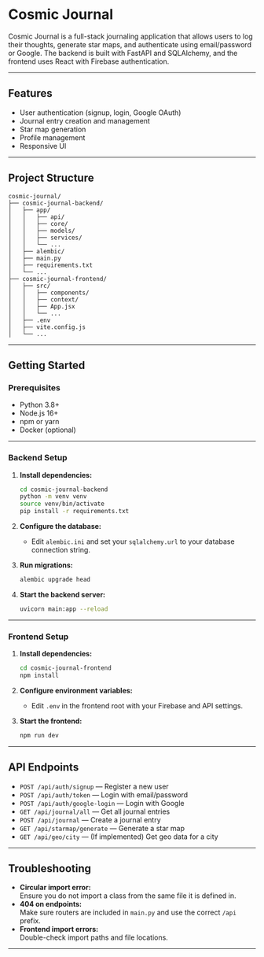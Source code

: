 # Cosmic Journal

Cosmic Journal is a full-stack journaling application that allows users to log their thoughts, generate star maps, and authenticate using email/password or Google. The backend is built with FastAPI and SQLAlchemy, and the frontend uses React with Firebase authentication.

---

## Features

- User authentication (signup, login, Google OAuth)
- Journal entry creation and management
- Star map generation
- Profile management
- Responsive UI

---

## Project Structure

```
cosmic-journal/
├── cosmic-journal-backend/
│   ├── app/
│   │   ├── api/
│   │   ├── core/
│   │   ├── models/
│   │   ├── services/
│   │   └── ...
│   ├── alembic/
│   ├── main.py
│   ├── requirements.txt
│   └── ...
├── cosmic-journal-frontend/
│   ├── src/
│   │   ├── components/
│   │   ├── context/
│   │   ├── App.jsx
│   │   └── ...
│   ├── .env
│   ├── vite.config.js
│   └── ...
```

---

## Getting Started

### Prerequisites

- Python 3.8+
- Node.js 16+
- npm or yarn
- Docker (optional)

---

### Backend Setup

1. **Install dependencies:**
    ```sh
    cd cosmic-journal-backend
    python -m venv venv
    source venv/bin/activate
    pip install -r requirements.txt
    ```

2. **Configure the database:**
    - Edit `alembic.ini` and set your `sqlalchemy.url` to your database connection string.

3. **Run migrations:**
    ```sh
    alembic upgrade head
    ```

4. **Start the backend server:**
    ```sh
    uvicorn main:app --reload
    ```

---

### Frontend Setup

1. **Install dependencies:**
    ```sh
    cd cosmic-journal-frontend
    npm install
    ```

2. **Configure environment variables:**
    - Edit `.env` in the frontend root with your Firebase and API settings.

3. **Start the frontend:**
    ```sh
    npm run dev
    ```

---

## API Endpoints

- `POST /api/auth/signup` — Register a new user
- `POST /api/auth/token` — Login with email/password
- `POST /api/auth/google-login` — Login with Google
- `GET /api/journal/all` — Get all journal entries
- `POST /api/journal` — Create a journal entry
- `GET /api/starmap/generate` — Generate a star map
- `GET /api/geo/city` — (If implemented) Get geo data for a city

---

## Troubleshooting

- **Circular import error:**  
  Ensure you do not import a class from the same file it is defined in.
- **404 on endpoints:**  
  Make sure routers are included in `main.py` and use the correct `/api` prefix.
- **Frontend import errors:**  
  Double-check import paths and file locations.

---

